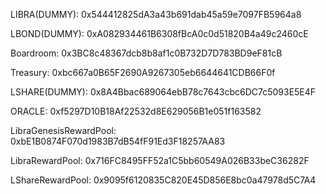 
LIBRA(DUMMY):
0x544412825dA3a43b691dab45a59e7097FB5964a8


LBOND(DUMMY):
0xA082934461B6308fBcA0c0d51820B4a49c2460cE

Boardroom:
0x3BC8c48367dcb8b8af1c0B732D7D783BD9eF81cB

Treasury:
0xbc667a0B65F2690A9267305eb6644641CDB66F0f

LSHARE(DUMMY):
0x8A4Bbac689064ebB78c7643cbc6DC7c5093E5E4F

ORACLE:
0xf5297D10B18Af22532d8E629056B1e051f163582

LibraGenesisRewardPool:
0xbE1B0874F070d1983B7dB54fF91Ed3F18257AA83


LibraRewardPool:
0x716FC8495FF52a1C5bb60549A026B33beC36282F

LShareRewardPool:
0x9095f6120835C820E45D856E8bc0a47978d5C7A4

